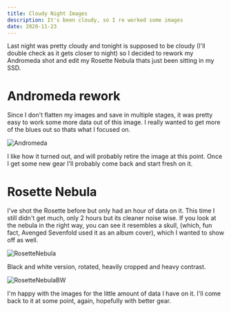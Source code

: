 ```yaml
---
title: Cloudy Night Images
description: It's been cloudy, so I re worked some images
date: 2020-11-23
---
```


Last night was pretty cloudy and tonight is supposed to be cloudy (I'll double check as it gets closer to night) so I decided to rework my Andromeda shot and edit my Rosette Nebula thats just been sitting in my SSD.

# Andromeda rework

Since I don't flatten my images and save in multiple stages, it was pretty easy to work some more data out of this image. I really wanted to get more of the blues out so thats what I focused on.

![Andromeda](/images/BlogAndomedaBlue.jpg)

I like how it turned out, and will probably retire the image at this point. Once I get some new gear I'll probably come back and start fresh on it.

# Rosette Nebula

I've shot the Rosette before but only had an hour of data on it. This time I still didn't get much, only 2 hours but its cleaner noise wise. If you look at the nebula in the right way, you can see it resembles a skull, (which, fun fact, Avenged Sevenfold used it as an album cover), which I wanted to show off as well.

![RosetteNebula](/images/BlogRosette.jpg)

Black and white version, rotated, heavily cropped and heavy contrast.

![RosetteNebulaBW](/images/BlogRosetteBW.jpg)

I'm happy with the images for the little amount of data I have on it. I'll come back to it at some point, again, hopefully with better gear.
